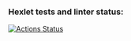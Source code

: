 ### Hexlet tests and linter status:
[![Actions Status](https://github.com/lawyer-arch/python-project-49/actions/workflows/hexlet-check.yml/badge.svg)](https://github.com/lawyer-arch/python-project-49/actions)